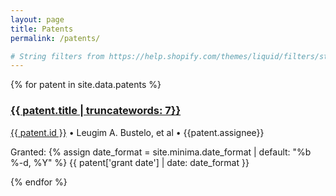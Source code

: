 ```yaml
---
layout: page
title: Patents
permalink: /patents/

# String filters from https://help.shopify.com/themes/liquid/filters/string-filters
---
```

{% for patent in site.data.patents %}
  <h3 class="post-title"><a href="{{patent['result link']}}">{{ patent.title | truncatewords: 7}}</a></h3>
  <p class="post-meta">
  <a href="{{patent['result link']}}">{{ patent.id }}</a> • Leugim A. Bustelo, et al • {{patent.assignee}}
  </p>
  <p class="post-meta">
    Granted:
    <time datetime="{{ patent['grant date'] | date_to_xmlschema }}">
          {% assign date_format = site.minima.date_format | default: "%b %-d, %Y" %}
          {{ patent['grant date'] | date: date_format }}
    </time>
  </p>
{% endfor %}

